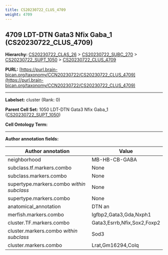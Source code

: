 ```yaml
---
title: CS20230722_CLUS_4709
weight: 4709
---
```

## 4709 LDT-DTN Gata3 Nfix Gaba_1 (CS20230722_CLUS_4709)
<b>Hierarchy: </b>
[CS20230722_CLAS_26](../CS20230722_CLAS_26) >
[CS20230722_SUBC_270](../CS20230722_SUBC_270) >
[CS20230722_SUPT_1050](../CS20230722_SUPT_1050) >
[CS20230722_CLUS_4709](../CS20230722_CLUS_4709)

**PURL:** [https://purl.brain-bican.org/taxonomy/CCN20230722/CS20230722_CLUS_4709](https://purl.brain-bican.org/taxonomy/CCN20230722/CS20230722_CLUS_4709)

---


**Labelset:** cluster (Rank: 0)

**Parent Cell Set:** 1050 LDT-DTN Gata3 Nfix Gaba_1 ([CS20230722_SUPT_1050](../CS20230722_SUPT_1050))



**Cell Ontology Term:** 

[MARKER GENES.]: #


---

[TRANSFERRED ANNOTATIONS.]: #


[AUTHOR ANNOTATION FIELDS.]: #


**Author annotation fields:**

| Author annotation | Value |
|-------------------|-------|
|neighborhood|MB-HB-CB-GABA|
|subclass.tf.markers.combo|None|
|subclass.markers.combo|None|
|supertype.markers.combo _within subclass_|None|
|supertype.markers.combo|None|
|anatomical_annotation|DTN an|
|merfish.markers.combo|Igfbp2,Gata3,Gda,Nxph1|
|cluster.TF.markers.combo|Gata3,Esrrb,Nfix,Sox2,Foxp2|
|cluster.markers.combo _within subclass_|Sod3|
|cluster.markers.combo|Lrat,Gm16294,Colq|
